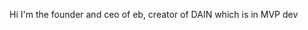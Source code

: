 Hi I'm the founder and ceo of eb,
creator of DAIN which is in MVP dev
<!---
1tuee/1tuee is a ✨ special ✨ repository because its `README.md` (this file) appears on your GitHub profile.
You can click the Preview link to take a look at your changes.
--->
